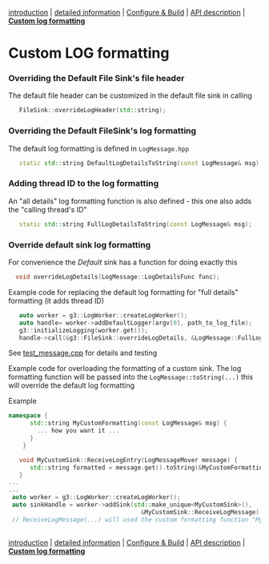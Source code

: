[introduction](index.md) | [detailed information](g3log.md) | [Configure & Build](building.md) | [API description](API.md) | [**Custom log formatting**](API_custom_formatting.md)


# Custom LOG <a name="log_formatting">formatting</a>
### Overriding the Default File Sink's file header
The default file header can be customized in the default file sink in calling 
```cpp
   FileSink::overrideLogHeader(std::string);
```


### Overriding the Default FileSink's log formatting
The default log formatting is defined in `LogMessage.hpp`
```cpp
   static std::string DefaultLogDetailsToString(const LogMessage& msg);
```

### Adding thread ID to the log formatting
An "all details" log formatting function is also defined - this one also adds the "calling thread's ID"
```cpp
   static std::string FullLogDetailsToString(const LogMessage& msg);
```

### Override default sink log formatting
For convenience the *Default* sink has a function
for doing exactly this
```cpp
  void overrideLogDetails(LogMessage::LogDetailsFunc func);
```


Example code for replacing the default log formatting for "full details" formatting (it adds thread ID)

```cpp
   auto worker = g3::LogWorker::createLogWorker();
   auto handle= worker->addDefaultLogger(argv[0], path_to_log_file);
   g3::initializeLogging(worker.get());
   handle->call(&g3::FileSink::overrideLogDetails, &LogMessage::FullLogDetailsToString);
```

See [test_message.cpp](https://github.com/KjellKod/g3log/tree/master/test_unit/test_message.cpp) for details and testing


Example code for overloading the formatting of a custom sink. The log formatting function will be passed into the 
`LogMessage::toString(...)` this will override the default log formatting

Example
```cpp
namespace {
      std::string MyCustomFormatting(const LogMessage& msg) {
        ... how you want it ...
      }
    }

   void MyCustomSink::ReceiveLogEntry(LogMessageMover message) {
      std::string formatted = message.get().toString(&MyCustomFormatting) << std::flush;
   }
...
...
 auto worker = g3::LogWorker::createLogWorker();
 auto sinkHandle = worker->addSink(std::make_unique<MyCustomSink>(),
                                     &MyCustomSink::ReceiveLogMessage);
 // ReceiveLogMessage(...) will used the custom formatting function "MyCustomFormatting(...)
    
```


[introduction](index.md) | [detailed information](g3log.md) | [Configure & Build](building.md) | [API description](API.md) | [**Custom log formatting**](API_custom_formatting.md)

